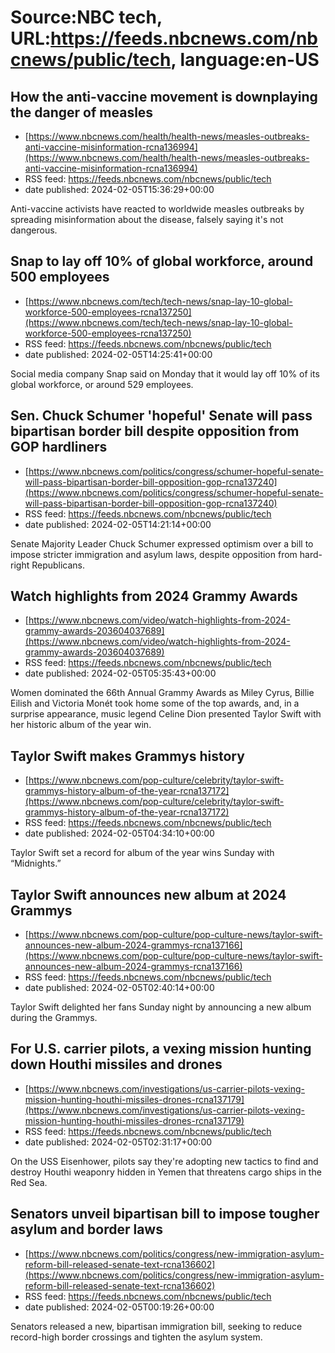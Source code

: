 # Source:NBC tech, URL:https://feeds.nbcnews.com/nbcnews/public/tech, language:en-US

## How the anti-vaccine movement is downplaying the danger of measles
 - [https://www.nbcnews.com/health/health-news/measles-outbreaks-anti-vaccine-misinformation-rcna136994](https://www.nbcnews.com/health/health-news/measles-outbreaks-anti-vaccine-misinformation-rcna136994)
 - RSS feed: https://feeds.nbcnews.com/nbcnews/public/tech
 - date published: 2024-02-05T15:36:29+00:00

Anti-vaccine activists have reacted to worldwide measles outbreaks by spreading misinformation about the disease, falsely saying it's not dangerous.

## Snap to lay off 10% of global workforce, around 500 employees
 - [https://www.nbcnews.com/tech/tech-news/snap-lay-10-global-workforce-500-employees-rcna137250](https://www.nbcnews.com/tech/tech-news/snap-lay-10-global-workforce-500-employees-rcna137250)
 - RSS feed: https://feeds.nbcnews.com/nbcnews/public/tech
 - date published: 2024-02-05T14:25:41+00:00

Social media company Snap said on Monday that it would lay off 10% of its global workforce, or around 529 employees.

## Sen. Chuck Schumer 'hopeful' Senate will pass bipartisan border bill despite opposition from GOP hardliners
 - [https://www.nbcnews.com/politics/congress/schumer-hopeful-senate-will-pass-bipartisan-border-bill-opposition-gop-rcna137240](https://www.nbcnews.com/politics/congress/schumer-hopeful-senate-will-pass-bipartisan-border-bill-opposition-gop-rcna137240)
 - RSS feed: https://feeds.nbcnews.com/nbcnews/public/tech
 - date published: 2024-02-05T14:21:14+00:00

Senate Majority Leader Chuck Schumer expressed optimism over a bill to impose stricter immigration and asylum laws, despite opposition from hard-right Republicans.

## Watch highlights from 2024 Grammy Awards
 - [https://www.nbcnews.com/video/watch-highlights-from-2024-grammy-awards-203604037689](https://www.nbcnews.com/video/watch-highlights-from-2024-grammy-awards-203604037689)
 - RSS feed: https://feeds.nbcnews.com/nbcnews/public/tech
 - date published: 2024-02-05T05:35:43+00:00

Women dominated the 66th Annual Grammy Awards as Miley Cyrus, Billie Eilish and Victoria Monét took home some of the top awards, and, in a surprise appearance, music legend Celine Dion presented Taylor Swift with her historic album of the year win.

## Taylor Swift makes Grammys history
 - [https://www.nbcnews.com/pop-culture/celebrity/taylor-swift-grammys-history-album-of-the-year-rcna137172](https://www.nbcnews.com/pop-culture/celebrity/taylor-swift-grammys-history-album-of-the-year-rcna137172)
 - RSS feed: https://feeds.nbcnews.com/nbcnews/public/tech
 - date published: 2024-02-05T04:34:10+00:00

Taylor Swift set a record for album of the year wins Sunday with “Midnights.”

## Taylor Swift announces new album at 2024 Grammys
 - [https://www.nbcnews.com/pop-culture/pop-culture-news/taylor-swift-announces-new-album-2024-grammys-rcna137166](https://www.nbcnews.com/pop-culture/pop-culture-news/taylor-swift-announces-new-album-2024-grammys-rcna137166)
 - RSS feed: https://feeds.nbcnews.com/nbcnews/public/tech
 - date published: 2024-02-05T02:40:14+00:00

Taylor Swift delighted her fans Sunday night by announcing a new album during the Grammys.

## For U.S. carrier pilots, a vexing mission hunting down Houthi missiles and drones
 - [https://www.nbcnews.com/investigations/us-carrier-pilots-vexing-mission-hunting-houthi-missiles-drones-rcna137179](https://www.nbcnews.com/investigations/us-carrier-pilots-vexing-mission-hunting-houthi-missiles-drones-rcna137179)
 - RSS feed: https://feeds.nbcnews.com/nbcnews/public/tech
 - date published: 2024-02-05T02:31:17+00:00

On the USS Eisenhower, pilots say they're adopting new tactics to find and destroy Houthi weaponry hidden in Yemen that threatens cargo ships in the Red Sea.

## Senators unveil bipartisan bill to impose tougher asylum and border laws
 - [https://www.nbcnews.com/politics/congress/new-immigration-asylum-reform-bill-released-senate-text-rcna136602](https://www.nbcnews.com/politics/congress/new-immigration-asylum-reform-bill-released-senate-text-rcna136602)
 - RSS feed: https://feeds.nbcnews.com/nbcnews/public/tech
 - date published: 2024-02-05T00:19:26+00:00

Senators released a new, bipartisan immigration bill, seeking to reduce record-high border crossings and tighten the asylum system.

